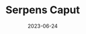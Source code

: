 ---
title: "Serpens Caput"
cc-type: constellation
borders:
  - Boötes
  - Corona Borealis
  - Hercules
  - Libra
  - Ophiuchus
  - Virgo
date: 2023-06-24
hashtag: serpens-caput
subdivision-of:
  - Serpens
tags:
  - Serpens
---